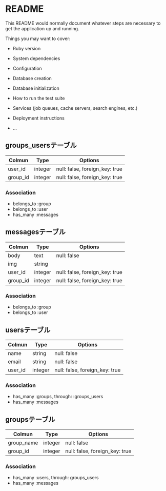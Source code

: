 # README

This README would normally document whatever steps are necessary to get the
application up and running.

Things you may want to cover:

* Ruby version

* System dependencies

* Configuration

* Database creation

* Database initialization

* How to run the test suite

* Services (job queues, cache servers, search engines, etc.)

* Deployment instructions

* ...

## groups_usersテーブル

|Colmun|Type|Options|
|------|----|-------|
|user_id|integer|null: false, foreign_key: true|
|group_id|integer|null: false, foreign_key: true|

### Association
- belongs_to :group
- belongs_to :user
- has_many :messages


## messagesテーブル

|Colmun|Type|Options|
|------|----|-------|
|body|text|null: false|
|img|string||
|user_id|integer|null: false, foreign_key: true|
|group_id|integer|null: false, foreign_key: true|

### Association
- belongs_to :group
- belongs_to :user


## usersテーブル

|Colmun|Type|Options|
|------|----|-------|
|name|string|null: false|
|email|string|null: false|
|user_id|integer|null: false, foreign_key: true|

### Association
- has_many :groups, through: :groups_users
- has_many :messages


## groupsテーブル

|Colmun|Type|Options|
|------|----|-------|
|group_name|integer|null: false|
|group_id|integer|null: false, foreign_key: true|

### Association
- has_many :users, through: groups_users
- has_many :messages
